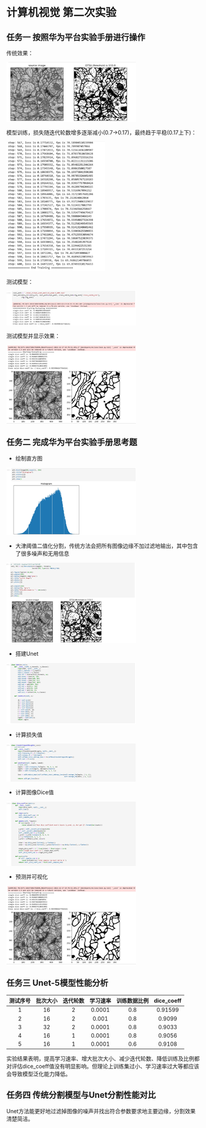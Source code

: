 # 计算机视觉 第二次实验

## 任务一 按照华为平台实验手册进行操作

传统效果：

<img src="传统分割效果.jpg" style="zoom:33%;" />

模型训练，损失随迭代轮数增多逐渐减小(0.7->0.17)，最终趋于平稳(0.17上下)：

<img src="U-net训练完成.jpg" style="zoom:33%;" />

测试模型：

<img src="U-net测试效果.jpg" style="zoom:33%;" />

测试模型并显示效果：

<img src="U-net测试并显示结果.jpg" style="zoom:33%;" />

## 任务二 完成华为平台实验手册思考题

- 绘制直方图

<img src="绘制直方图.jpg" style="zoom:33%;" />

- 大津阈值二值化分割，传统方法会把所有图像边缘不加过滤地输出，其中包含了很多噪声和无用信息

<img src="大津阈值分割.jpg" style="zoom:33%;" />

- 搭建Unet

<img src="搭建Unet模型.jpg" style="zoom:33%;" />

- 计算损失值

<img src="损失函数.jpg" style="zoom:33%;" />

- 计算图像Dice值

<img src="计算Dice.jpg" style="zoom:33%;" />

- 预测并可视化

<img src="U-net测试并显示结果.jpg" style="zoom:33%;" />

## 任务三 Unet-5模型性能分析

| 测试序号 | 批次大小 | 迭代轮数 | 学习速率 | 训练数据比例 | dice_coeff |
| :------: | :------: | :------: | :------: | :----------: | :--------: |
|    1     |    16    |    2     |  0.0001  |     0.8      |  0.91599   |
|    2     |    16    |    2     |  0.001   |     0.8      |   0.9099   |
|    3     |    32    |    2     |  0.0001  |     0.8      |   0.9033   |
|    4     |    16    |    1     |  0.0001  |     0.8      |   0.9056   |
|    5     |    16    |    1     |  0.0001  |     0.6      |   0.9108   |

​	实验结果表明，提高学习速率、增大批次大小、减少迭代轮数、降低训练及比例都对评估dice_coeff值没有明显影响。但理论上训练集过小、学习速率过大等都应该会导致模型泛化能力降低。

## 任务四 传统分割模型与Unet分割性能对比

Unet方法能更好地过滤掉图像的噪声并找出符合参数要求地主要边缘，分割效果清楚简洁。

